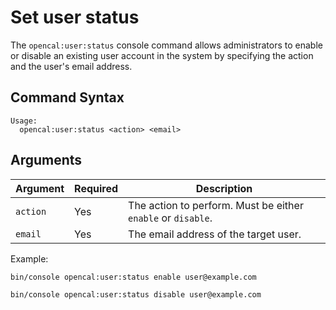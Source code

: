 # Set user status

The `opencal:user:status` console command allows administrators to enable or disable an existing user account in
the system by specifying the action and the user's email address.

## Command Syntax

```
Usage:
  opencal:user:status <action> <email>
```

## Arguments

| Argument | Required | Description                                                  |
|----------|----------|--------------------------------------------------------------|
| `action` | Yes      | The action to perform. Must be either `enable` or `disable`. |
| `email`  | Yes      | The email address of the target user.                        |

Example:

```bash
bin/console opencal:user:status enable user@example.com
```

```bash
bin/console opencal:user:status disable user@example.com
```
